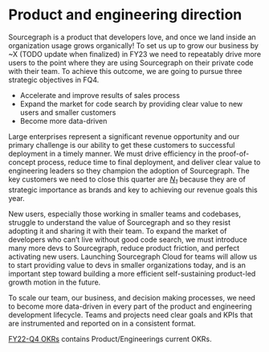 # Product and engineering direction

Sourcegraph is a product that developers love, and once we land inside an organization usage grows organically! To set us up to grow our business by ~X (TODO update when finalized) in FY23 we need to repeatably drive more users to the point where they are using Sourcegraph on their private code with their team. To achieve this outcome, we are going to pursue three strategic objectives in FQ4.

- Accelerate and improve results of sales process
- Expand the market for code search by providing clear value to new users and smaller customers
- Become more data-driven

Large enterprises represent a significant revenue opportunity and our primary challenge is our ability to get these customers to successful deployment in a timely manner. We must drive efficiency in the proof-of-concept process, reduce time to final deployment, and deliver clear value to engineering leaders so they champion the adoption of Sourcegraph. The key customers we need to close this quarter are [_N<sub>1</sub>_][n1] because they are of strategic importance as brands and key to achieving our revenue goals this year.

New users, especially those working in smaller teams and codebases, struggle to understand the value of Sourcegraph and so they resist adopting it and sharing it with their team. To expand the market of developers who can’t live without good code search, we must introduce many more devs to Sourcegraph, reduce product friction, and perfect activating new users. Launching Sourcegraph Cloud for teams will allow us to start providing value to devs in smaller organizations today, and is an important step toward building a more efficient self-sustaining product-led growth motion in the future.

To scale our team, our business, and decision making processes, we need to become more data-driven in every part of the product and engineering development lifecycle. Teams and projects need clear goals and KPIs that are instrumented and reported on in a consistent format.

[FY22-Q4 OKRs](https://handbook.sourcegraph.com/company/goals/2022_q4#productengineering) contains Product/Engineerings current OKRs.

[n1]: https://docs.google.com/document/d/1CTU1f1miFDhzdQOGMicK243dokePzVGiXR5TEynLyc8/edit#bookmark=id.z4tihnomtkbs

